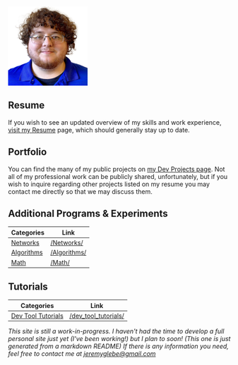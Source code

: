 ![Oh wow, it's me!](./me.png)
## Resume
If you wish to see an updated overview of my skills and work experience, [visit my Resume](/Resume/) page, which should generally stay up to date.

## Portfolio
You can find the many of my public projects on [my Dev Projects page](/DevProjects/). Not all of my professional work can be publicly shared,
unfortunately, but if you wish to inquire regarding other projects listed on my resume you may contact me directly so that we may discuss them.

## Additional Programs & Experiments

| Categories                  | Link                         |
| --------------------------- | ---------------------------- |
| [Networks](/Networks/)      | [/Networks/](/Networks/)     |
| [Algorithms](/Algorithms/)  | [/Algorithms/](/Algorithms/) |
| [Math](/Math/)              | [/Math/](/Math/)             |

## Tutorials

| Categories                                 | Link                                         |
| ------------------------------------------ | -------------------------------------------- |
| [Dev Tool Tutorials](/dev_tool_tutorials/) | [/dev_tool_tutorials/](/dev_tool_tutorials/) |

_This site is still a work-in-progress. I haven't had the time to develop a full personal site just yet (I've been working!) but I plan to soon! (This one is just generated from a markdown README) If there is any information you need, feel free to contact me at [jeremyglebe@gmail.com](mailto:jeremyglebe@gmail.com)_
